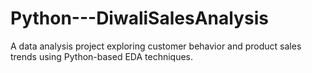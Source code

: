 # Python---DiwaliSalesAnalysis
A data analysis project exploring customer behavior and product sales trends using Python-based EDA techniques.
